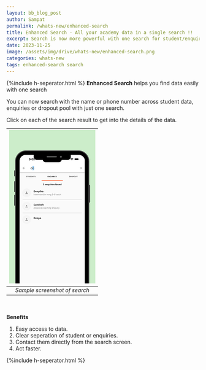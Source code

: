 ```yaml
---
layout: bb_blog_post
author: Sampat
permalink: /whats-new/enhanced-search
title: Enhanced Search - All your academy data in a single search !!
excerpt: Search is now more powerful with one search for student/enquiry and dropout
date: 2023-11-25
image: /assets/img/drive/whats-new/enhanced-search.png
categories: whats-new
tags: enhanced-search search
---
```


{%include h-seperator.html %}
**Enhanced Search** helps you find data easily with one search

You can now search with the name or phone number across student data, enquiries or dropout pool with just one search.

Click on each of the search result to get into the details of the data.

|![](/assets/img/drive/whats-new/enhanced-search-screenshot.png)|
|:--:|
|*Sample screenshot of search*|

\
\
**Benefits**

1. Easy access to data.
2. Clear seperation of student or enquiries.
3. Contact them directly from the search screen.
4. Act faster.

{%include h-seperator.html %}

<!-- {% include also-read.html text='Tips on using Custom Fields' url='/drive/guide/custom-fields-examples'%} -->

